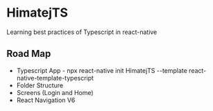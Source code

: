 # HimatejTS
Learning best practices of Typescript in react-native

## Road Map

- Typescript App - npx react-native init HimatejTS --template react-native-template-typescript
- Folder Structure
- Screens (Login and Home)
- React Navigation V6
